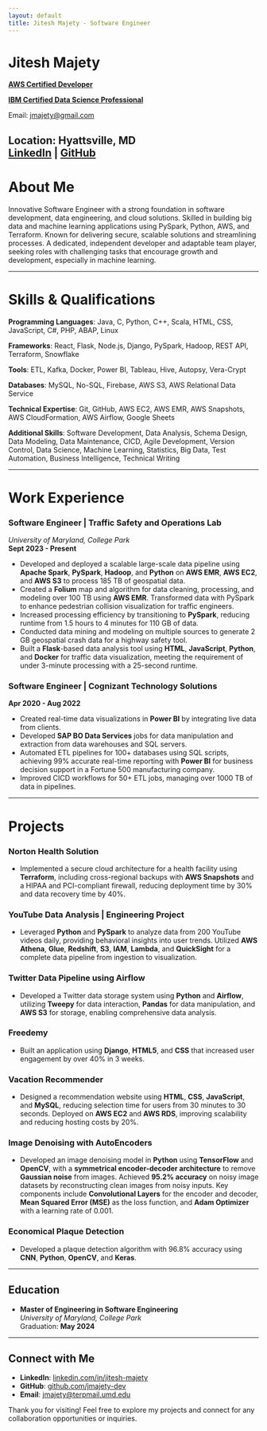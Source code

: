 ```yaml
---
layout: default
title: Jitesh Majety - Software Engineer
---
```


# Jitesh Majety

[**AWS Certified Developer**](https://www.credly.com/badges/bd0a5181-9ed3-4301-a913-1e6b34c9f91c/public_url)

[**IBM Certified Data Science Professional**](https://www.credly.com/badges/7e44a12f-55dc-4c7c-8c9f-7499f10aff2c/public_url)

Email: jmajety@gmail.com  
<!-- Phone: 480-806-7932   -->
Location: Hyattsville, MD  
[LinkedIn](https://www.linkedin.com/in/jitesh-majety/) | [GitHub](https://github.com/jmajety-dev) 
---

# About Me
<a id="about-me"></a>

Innovative Software Engineer with a strong foundation in software development, data engineering, and cloud solutions. Skilled in building big data and machine learning applications using PySpark, Python, AWS, and Terraform. Known for delivering secure, scalable solutions and streamlining processes. A dedicated, independent developer and adaptable team player, seeking roles with challenging tasks that encourage growth and development, especially in machine learning.

---

# Skills & Qualifications
<a id="skills"></a>

**Programming Languages**: Java, C, Python, C++, Scala, HTML, CSS, JavaScript, C#, PHP, ABAP, Linux

**Frameworks**: React, Flask, Node.js, Django, PySpark, Hadoop, REST API, Terraform, Snowflake

**Tools**: ETL, Kafka, Docker, Power BI, Tableau, Hive, Autopsy, Vera-Crypt

**Databases**: MySQL, No-SQL, Firebase, AWS S3, AWS Relational Data Service

**Technical Expertise**: Git, GitHub, AWS EC2, AWS EMR, AWS Snapshots, AWS CloudFormation, AWS Airflow, Google Sheets

**Additional Skills**: Software Development, Data Analysis, Schema Design, Data Modeling, Data Maintenance, CICD, Agile Development, Version Control, Data Science, Machine Learning, Statistics, Big Data, Test Automation, Business Intelligence, Technical Writing

---

# Work Experience
<a id="work-experience"></a>

### Software Engineer | Traffic Safety and Operations Lab
*University of Maryland, College Park*  
**Sept 2023 - Present**

- Developed and deployed a scalable large-scale data pipeline using **Apache Spark**, **PySpark**, **Hadoop**, and **Python** on **AWS EMR**, **AWS EC2**, and **AWS S3** to process 185 TB of geospatial data.
- Created a **Folium** map and algorithm for data cleaning, processing, and modeling over 100 TB using **AWS EMR**. Transformed data with PySpark to enhance pedestrian collision visualization for traffic engineers.
- Increased processing efficiency by transitioning to **PySpark**, reducing runtime from 1.5 hours to 4 minutes for 110 GB of data.
- Conducted data mining and modeling on multiple sources to generate 2 GB geospatial crash data for a highway safety tool.
- Built a **Flask**-based data analysis tool using **HTML**, **JavaScript**, **Python**, and **Docker** for traffic data visualization, meeting the requirement of under 3-minute processing with a 25-second runtime.

### Software Engineer | Cognizant Technology Solutions  
**Apr 2020 - Aug 2022**

- Created real-time data visualizations in **Power BI** by integrating live data from clients.
- Developed **SAP BO Data Services** jobs for data manipulation and extraction from data warehouses and SQL servers.
- Automated ETL pipelines for 100+ databases using SQL scripts, achieving 99% accurate real-time reporting with **Power BI** for business decision support in a Fortune 500 manufacturing company.
- Improved CICD workflows for 50+ ETL jobs, managing over 1000 TB of data in pipelines.

---

# Projects
<a id="projects"></a>

### Norton Health Solution
   - Implemented a secure cloud architecture for a health facility using **Terraform**, including cross-regional backups with **AWS Snapshots** and a HIPAA and PCI-compliant firewall, reducing deployment time by 30% and data recovery time by 40%.

### YouTube Data Analysis | Engineering Project
   - Leveraged **Python** and **PySpark** to analyze data from 200 YouTube videos daily, providing behavioral insights into user trends. Utilized **AWS Athena**, **Glue**, **Redshift**, **S3**, **IAM**, **Lambda**, and **QuickSight** for a complete data pipeline from ingestion to visualization.

### Twitter Data Pipeline using Airflow
   - Developed a Twitter data storage system using **Python** and **Airflow**, utilizing **Tweepy** for data interaction, **Pandas** for data manipulation, and **AWS S3** for storage, enabling comprehensive data analysis.

### Freedemy
   - Built an application using **Django**, **HTML5**, and **CSS** that increased user engagement by over 40% in 3 weeks.

### Vacation Recommender
   - Designed a recommendation website using **HTML**, **CSS**, **JavaScript**, and **MySQL**, reducing selection time for users from 30 minutes to 30 seconds. Deployed on **AWS EC2** and **AWS RDS**, improving scalability and reducing hosting costs by 20%.

### Image Denoising with AutoEncoders  
  - Developed an image denoising model in **Python** using **TensorFlow** and **OpenCV**, with a **symmetrical encoder-decoder architecture** to remove **Gaussian noise** from images. Achieved **95.2% accuracy** on noisy image datasets by reconstructing clean images from noisy inputs. Key components include **Convolutional Layers** for the encoder and decoder, **Mean Squared Error (MSE)** as the loss function, and **Adam Optimizer** with a learning rate of 0.001.

### Economical Plaque Detection
   - Developed a plaque detection algorithm with 96.8% accuracy using **CNN**, **Python**, **OpenCV**, and **Keras**.


---

## Education
<a id="education"><a>

- **Master of Engineering in Software Engineering**  
  *University of Maryland, College Park*  
  Graduation: **May 2024**

---

## Connect with Me
- **LinkedIn**: [linkedin.com/in/jitesh-majety](https://www.linkedin.com/in/jitesh-majety/)
- **GitHub**: [github.com/jmajety-dev](https://github.com/jmajety-dev)
- **Email**: [jmajety@terpmail.umd.edu](jmajety@terpmail.umd.edu)
<!-- - **Portfolio**: [jmajety-dev.github.io](http://jmajety-dev.github.io/) -->

Thank you for visiting! Feel free to explore my projects and connect for any collaboration opportunities or inquiries.
